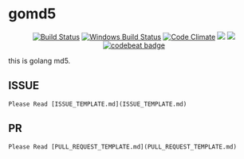 # gomd5

<p align="center">
  <a href="https://travis-ci.org/golang/dep"><img src="https://travis-ci.org/dingdayu/gomd5.svg?branch=master" alt="Build Status"></img></a>
  <a href="https://ci.appveyor.com/project/dingdayu/gomd5"><img src="https://ci.appveyor.com/api/projects/status/github/dingdayu/gomd5?svg=true&branch=master&passingText=Windows%20-%20OK&failingText=Windows%20-%20failed&pendingText=Windows%20-%20pending" alt="Windows Build Status"></a>
  <a href="https://codeclimate.com/github/dingdayu/gomd5"><img src="https://codeclimate.com/github/dingdayu/gomd5/badges/gpa.svg" alt="Code Climate"></img></a>
  <a href="https://codeclimate.com/github/dingdayu/gomd5/coverage"><img src="https://codeclimate.com/github/dingdayu/gomd5/badges/coverage.svg" /></a>
  <a href="https://goreportcard.com/report/github.com/dingdayu/gomd5"><img src="https://goreportcard.com/badge/github.com/dingdayu/gomd5" /></a>
  <a href="https://codebeat.co/projects/github-com-dingdayu-gomd5-master"><img alt="codebeat badge" src="https://codebeat.co/badges/e2e32faa-3099-4628-88a6-fbb57fea21cd" /></a>
</p>

this is golang md5.

## ISSUE
    Please Read [ISSUE_TEMPLATE.md](ISSUE_TEMPLATE.md)
    
## PR
    Please Read [PULL_REQUEST_TEMPLATE.md](PULL_REQUEST_TEMPLATE.md)
        
